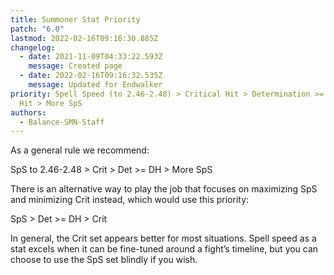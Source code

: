 ```yaml
---
title: Summoner Stat Priority
patch: "6.0"
lastmod: 2022-02-16T09:16:30.885Z
changelog:
  - date: 2021-11-09T04:33:22.593Z
    message: Created page
  - date: 2022-02-16T09:16:32.535Z
    message: Updated for Endwalker
priority: Spell Speed (to 2.46-2.48) > Critical Hit > Determination >= Direct
  Hit > More SpS
authors:
  - Balance-SMN-Staff
---
```

As a general rule we recommend:

SpS to 2.46-2.48 > Crit > Det >= DH > More SpS



There is an alternative way to play the job that focuses on maximizing SpS and minimizing Crit instead, which would use this priority:

SpS > Det >= DH > Crit

In general, the Crit set appears better for most situations. Spell speed as a stat excels when it can be fine-tuned around a fight’s timeline, but you can choose to use the SpS set blindly if you wish.